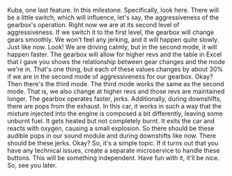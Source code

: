 Kuba, one last feature. In this milestone. Specifically, look here. There will be a little switch, which will influence, let's say, the aggressiveness of the gearbox's operation. Right now we are at its second level of aggressiveness. If we switch it to the first level, the gearbox will change gears smoothly. We won't feel any jerking, and it will happen quite slowly. Just like now. Look! We are driving calmly, but in the second mode, it will happen faster. The gearbox will allow for higher revs and the table in Excel that I gave you shows the relationship between gear changes and the mode we're in. That's one thing, but each of these values changes by about 30% if we are in the second mode of aggressiveness for our gearbox. Okay? Then there's the third mode. The third mode works the same as the second mode. That is, we also change at higher revs and those revs are maintained longer. The gearbox operates faster, jerks. Additionally, during downshifts, there are pops from the exhaust. In this car, it works in such a way that the mixture injected into the engine is composed a bit differently, leaving some unburnt fuel. It gets heated but not completely burnt. It exits the car and reacts with oxygen, causing a small explosion. So there should be these audible pops in our sound module and during downshifts like now. There should be these jerks. Okay? So, it's a simple topic. If it turns out that you have any technical issues, create a separate microservice to handle these buttons. This will be something independent. Have fun with it, it'll be nice. So, see you later.